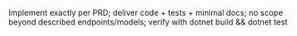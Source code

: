 Implement <feature> exactly per PRD; deliver code + tests + minimal docs; no scope beyond described endpoints/models; verify with dotnet build && dotnet test